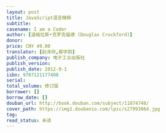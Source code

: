 ```yaml
---
layout: post
title: JavaScript语言精粹
subtitle: 
casename: I am a Coder
author: [道格拉斯•克罗克福德 (Douglas Crockford)]
donor: 
price: CNY 49.00
translator: [赵泽欣,鄢学鹍]
publish_company: 电子工业出版社
publish_version: 
publish_date: 2012-9-1
isbn: 9787121177408
serial: 
total_volume: 修订版
borrower: []
borrow_date: []
douban_url: http://book.douban.com/subject/11874748/
cover_path: https://img1.doubanio.com/lpic/s27993864.jpg
tag: 
read_status: 未读
---
```

